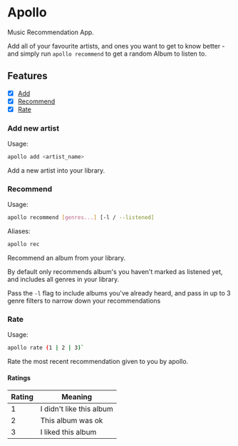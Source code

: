 # Apollo

Music Recommendation App.

Add all of your favourite artists, and ones you want to get to know better - and simply run `apollo recommend` to get a random Album to listen to.

## Features

- [x] [Add](#-add-new-artist)
- [x] [Recommend](#-recommend)
- [x] [Rate](#-rate)

### Add new artist

Usage:

```sh
apollo add <artist_name>
```

Add a new artist into your library.

### Recommend

Usage:

```sh
apollo recommend [genres...] [-l / --listened]
```

Aliases:

```sh
apollo rec
```

Recommend an album from your library.

By default only recommends album's you haven't marked as listened yet, and includes all genres in your library.

Pass the `-l` flag to include albums you've already heard, and pass in up to 3 genre filters to narrow down your recommendations

### Rate

Usage:

```sh
apollo rate (1 | 2 | 3)`
```

Rate the most recent recommendation given to you by apollo.

#### Ratings

| Rating | Meaning |
| ------ | ------- |
| 1      | I didn't like this album |
| 2      | This album was ok |
| 3      | I liked this album |
